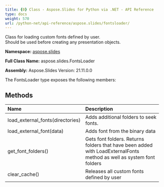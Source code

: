 ```yaml
---
title: {0} Class - Aspose.Slides for Python via .NET - API Reference
type: docs
weight: 570
url: /python-net/api-reference/aspose.slides/fontsloader/
---
```


Class for loading custom fonts defined by user.<br/>            Should be used before creating any presentation objects.

**Namespace:** [aspose.slides](/python-net/api-reference/aspose.slides/)

**Full Class Name:** aspose.slides.FontsLoader

**Assembly:**  Aspose.Slides Version: 21.11.0.0

The FontsLoader type exposes the following members:
## **Methods**
|**Name**|**Description**|
| :- | :- |
|load_external_fonts(directories)|Adds additional folders to seek fonts.|
|load_external_font(data)|Adds font from the binary data|
|get_font_folders()|Gets font folders. Returns folders that have been added with LoadExternalFonts method as well as system font folders|
|clear_cache()|Releases all custom fonts defined by user|
